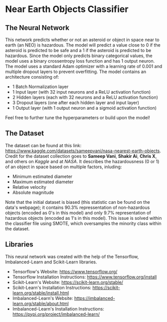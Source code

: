 # Near Earth Objects Classifier

## The Neural Network

This network predicts whether or not an asteroid or object in space near to earth (an NEO) is hazardous. The model will predict a value close to 0 if the asteroid is predicted to be safe and a 1 if the asteroid is predicted to be hazardous. Since the model only predicts binary categorical values, the model uses a binary crossentropy loss function and has 1 output neuron. The model uses a standard Adam optimizer with a learning rate of 0.001 and multiple dropout layers to prevent overfitting. The model contains an architecture consisting of:
- 1 Batch Normalization layer
- 1 Input layer (with 32 input neurons and a ReLU activation function)
- 2 Hidden layers (each with 32 neurons and a ReLU activation function)
- 3 Dropout layers (one after each hidden layer and input layer)
- 1 Output layer (with 1 output neuron and a sigmoid activation function)

Feel free to further tune the hyperparameters or build upon the model!

## The Dataset
The dataset can be found at this link: https://www.kaggle.com/datasets/sameepvani/nasa-nearest-earth-objects. Credit for the dataset collection goes to **Sameep Vani**, **Shakir Ai**, **Chris X**, and others on *Kaggle* and at *NASA*. It describes the hazardousness (0 or 1) of an object in space based on multiple factors, inluding:
- Minimum estimated diameter
- Maximum estimated diameter
- Relative velocity
- Absolute magnitude

Note that the initial dataset is biased (this statistic can be found on the data's webpage); it contains 90.3% repressentation of non-hazardous objects (encoded as 0's in this model) and only 9.7% representation of hazardous objects (encoded as 1's in this model). This issue is solved within the classifier file using SMOTE, which oversamples the minority class within the dataset.

## Libraries
This neural network was created with the help of the Tensorflow, Imbalanced-Learn and Scikit-Learn libraries.
- Tensorflow's Website: https://www.tensorflow.org/
- Tensorflow Installation Instructions: https://www.tensorflow.org/install
- Scikit-Learn's Website: https://scikit-learn.org/stable/
- Scikit-Learn's Installation Instructions: https://scikit-learn.org/stable/install.html
- Imbalanced-Learn's Website: https://imbalanced-learn.org/stable/about.html
- Imbalanced-Learn's Installation Instructions: https://pypi.org/project/imbalanced-learn/

